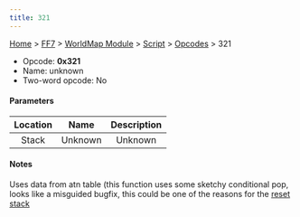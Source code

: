 ```yaml
---
title: 321
---
```


[Home](../../../../index.md) > [FF7](../../../../FF7.md) > [WorldMap Module](../../../WorldMap_Module.md) > [Script](../../Script.md) > [Opcodes](../Opcodes.md) > 321

-   Opcode: **0x321**
-   Name: unknown
-   Two-word opcode: No

#### Parameters

| Location |  Name   | Description |
|:--------:|:-------:|:-----------:|
|  Stack   | Unknown |   Unknown   |

#### Notes

Uses data from atn table (this function uses some sketchy conditional pop, looks like a misguided bugfix, this could be one of the reasons for the [reset stack](100.md)
